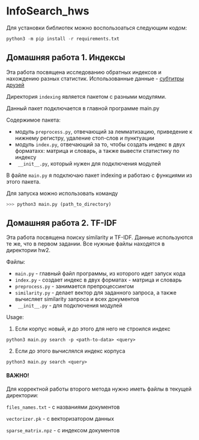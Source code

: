 # InfoSearch_hws

Для уcтановки библиотек можно воспользоаться следующим кодом:
```python
python3 -m pip install -r requirements.txt
```

## Домашняя работа 1. Индексы

Эта работа посвящена исследованию обратных индексов и нахождению разных статистик. 
Использованные данные - [субтитры друзей](https://disk.yandex.ru/d/4wmU7R8JL-k_RA?w=1)

Директория ```indexing``` является пакетом с разными модулями.

Данный пакет подключается в главной программе main.py

Содержимое пакета: 
- модуль ```preprocess.py```, отвечающий за лемматизацию, приведение к нижнему регистру, удаление стоп-слов и пунктуации
- модуль ```index.py```, отвечающий за то, чтобы создать индекс в двух форматахх: матрица и словарь, а также вывести статистику по индексу
- ``` __init__.py```, который нужен для подключения модулей

В файле ```main.py``` я подключаю пакет indexing и работаю с функциями из этого пакета.

Для запуска можно использовать команду 
```python
>>> python3 main.py (path_to_directory)
```

## Домашняя работа 2. TF-IDF

Эта работа посвящена поиску similarity и TF-IDF. Данные используются те же, что в первом задании.
Все нужные файлы находятся в директории hw2.

Файлы: 
- ```main.py``` - главный файл программы, из которого идет запуск кода
- ```index.py``` - создает индекс в двух форматах - матрица и словарь
- ```preprocess.py``` - занимается препроцессингом
- ```similarity.py``` - делает вектор для заданного запроса, а также вычисляет similarity запроса и всех документов
- ``` __init__.py``` - для подключения модулей

 Usage:
1) Если корпус новый, и до этого для него не строился индекс
 ```
 python3 main.py search -p <path-to-data> <query>
```
2) Если до этого вычислялся индекс корпуса
 ```
 python3 main.py search <query> 
  ```
#### ВАЖНО! 
Для корректной работы второго метода нужно иметь файлы в текущей директории:

```files_names.txt``` - с названиями документов

```vectorizer.pk``` - с векторизатором данных

```sparse_matrix.npz``` - с индексом документов
